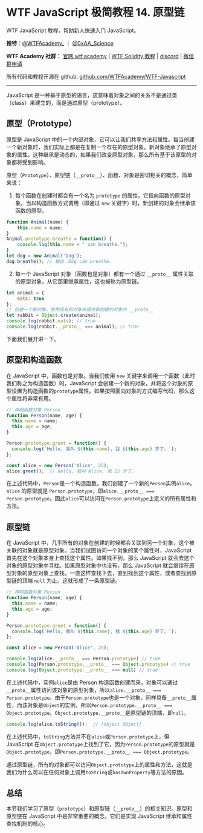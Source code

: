 # WTF JavaScript 极简教程 14. 原型链

WTF JavaScript 教程，帮助新人快速入门 JavaScript。

**推特**：[@WTFAcademy_](https://twitter.com/WTFAcademy_) ｜ [@0xAA_Science](https://twitter.com/0xAA_Science)

**WTF Academy 社群：** [官网 wtf.academy](https://wtf.academy/) | [WTF Solidity 教程](https://github.com/AmazingAng/WTFSolidity) | [discord](https://discord.gg/5akcruXrsk/) | [微信群申请](https://docs.google.com/forms/d/e/1FAIpQLSe4KGT8Sh6sJ7hedQRuIYirOoZK_85miz3dw7vA1-YjodgJ-A/viewform?usp=sf_link)

所有代码和教程开源在 github: [github.com/WTFAcademy/WTF-Javascript](https://github.com/WTFAcademy/WTF-Javascript)

---

JavaScript 是一种基于原型的语言，这意味着对象之间的关系不是通过类（class）来建立的，而是通过原型（prototype）。

## 原型（Prototype）

原型是 JavaScript 中的一个内部对象，它可以让我们共享方法和属性。每当创建一个新对象时，我们实际上都是在复制一个存在的原型对象。新对象继承了原型对象的属性。这种继承是动态的，如果我们改变原型对象，那么所有基于该原型的对象都将受到影响。

原型（`Prototype`）、原型链（`__proto__`）、函数、对象是密切相关的概念，简单来说：

1. 每个函数在创建时都会有一个名为 `prototype` 的属性，它指向函数的原型对象。当以构造函数方式调用（即通过 `new` 关键字）时，新创建的对象会继承该函数的原型。

  ```javascript
  function Animal(name) {
      this.name = name;
  }
  Animal.prototype.breathe = function() {
      console.log(this.name + " can breathe.");
  }
  let dog = new Animal('Dog');
  dog.breathe(); // 输出：Dog can breathe.
  ```

2. 每一个 JavaScript 对象（函数也是对象）都有一个通过 `__proto__` 属性关联的原型对象，从它那里继承属性，这也被称为原型链。

  ```js
  let animal = {
      eats: true
  };
  // 创建一个新对象，使用现有的对象来提供新创建的对象的 __proto__
  let rabbit = Object.create(animal);
  console.log(rabbit.eats); // true
  console.log(rabbit.__proto__ === animal); // true
  ```

下面我们展开讲一下。

## 原型和构造函数

在 JavaScript 中，函数也是对象。当我们使用 `new` 关键字来调用一个函数（此时我们称之为构造函数）时，JavaScript 会创建一个新的对象，并将这个对象的原型设置为构造函数的`prototype`属性。如果按照面向对象的方式编写代码，那么这个属性将非常有用。

```javascript
// 声明函数对象 Person
function Person(name, age) {
  this.name = name;
  this.age = age;
}

Person.prototype.greet = function() {
  console.log(`Hello, 我叫 ${this.name}, 我 ${this.age} 岁了。`);
};

const alice = new Person('Alice', 25);
alice.greet();  // Hello, 我叫 Alice, 我 25 岁了.
```

在上述代码中，`Person`是一个构造函数，我们创建了一个新的`Person`实例`alice`。`alice` 的原型就是 `Person.prototype`，即`alice.__proto__ === Person.prototype`。因此`alice`可以访问在`Person.prototype`上定义的所有属性和方法。

## 原型链

在 JavaScript 中，几乎所有的对象在创建的时候都会关联到另一个对象，这个被关联的对象就是原型对象。当我们试图访问一个对象的某个属性时，JavaScript 首先在这个对象本身上查找这个属性。如果找不到，那么 JavaScript 就会去这个对象的原型对象中寻找。如果原型对象中也没有，那么 JavaScript 就会继续在原型对象的原型对象上查找，一直这样查找下去，直到找到这个属性，或者查找到原型链的顶端 `null` 为止。这就形成了一条原型链。

```javascript
// 声明函数对象 Person
function Person(name, age) {
  this.name = name;
  this.age = age;
}

Person.prototype.greet = function() {
  console.log(`Hello, 我叫 ${this.name}, 我 ${this.age} 岁了。`);
};

const alice = new Person('Alice', 25);

console.log(alice.__proto__ === Person.prototype) // true
console.log(Person.prototype.__proto__ === Object.prototype) // true
console.log(Object.prototype.__proto__ === null) // true
```

在上述代码中，实例`alice`是由 Person 构造函数创建而来，对象可以通过`__proto__`属性访问该对象的原型对象，所以`alice.__proto__ === Person.prototype`。由于`Person.prototype`也是一个对象，同样具备`__proto__`属性，而该对象是`Object`的实例，所以`Person.prototype.__proto__ === Object.prototype`。`Object.prototype.__proto__`是原型链的顶端，即`null`。

```javascript
console.log(alice.toString());  // [object Object]
```

在上述代码中，`toString`方法并不在`alice`或`Person.prototype`上，但 JavaScript 在`Object.prototype`上找到了它，因为`Person.prototype`的原型就是`Object.prototype`，即`Person.prototype.__proto__ === Object.prototype`。

通过原型链，所有的对象都可以访问`Object.prototype`上的属性和方法，这就是我们为什么可以在任何对象上调用`toString`或`hasOwnProperty`等方法的原因。

## 总结

本节我们学习了原型（`prototype`）和原型链（`__proto__`）的相关知识。原型和原型链在 JavaScript 中是非常重要的概念，它们是实现 JavaScript 继承和属性查找机制的核心。
